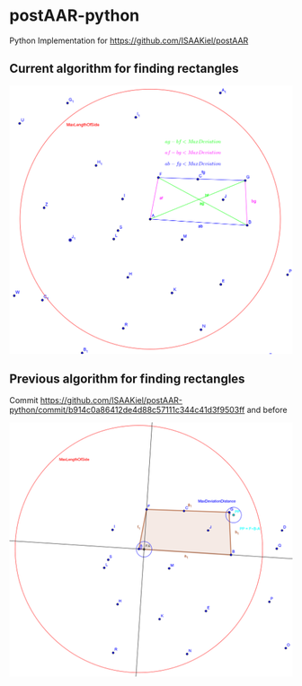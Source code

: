 # postAAR-python
Python Implementation for https://github.com/ISAAKiel/postAAR

## Current algorithm for finding rectangles

![3nd Algorithm](https://github.com/ISAAKiel/postAAR-python/blob/master/ggb/3rd_algo.png "3nd Algorithm")

## Previous algorithm for finding rectangles
Commit https://github.com/ISAAKiel/postAAR-python/commit/b914c0a86412de4d88c57111c344c41d3f9503ff and before

![2nd Algorithm](https://github.com/ISAAKiel/postAAR-python/blob/master/ggb/2end_algo.png "2nd Algorithm")